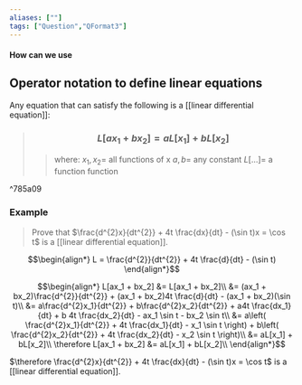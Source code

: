 ```yaml
---
aliases: [""]
tags: ["Question","QFormat3"]
---
```


#### How can we use
## Operator notation to define linear equations

Any equation that can satisfy the following is a [[linear differential equation]]:

> ### $$ L[ax_1 + bx_2] = aL[x_1] + bL[x_2] $$ 
>> where:
>> $x_1,x_2=$ all functions of x 
>> $a,b=$ any constant
>> $L[...]=$ a function function

^785a09

### Example
> Prove that $\frac{d^{2}x}{dt^{2}} + 4t \frac{dx}{dt} - (\sin t)x = \cos t$ is a [[linear differential equation]].

$$\begin{align*}
L = \frac{d^{2}}{dt^{2}} + 4t \frac{d}{dt} - (\sin t)
\end{align*}$$

$$\begin{align*}
L[ax_1 + bx_2] &= L[ax_1 + bx_2]\\
&= (ax_1 + bx_2)\frac{d^{2}}{dt^{2}} + (ax_1 + bx_2)4t \frac{d}{dt} - (ax_1 + bx_2)(\sin t)\\
&= a\frac{d^{2}x_1}{dt^{2}} + b\frac{d^{2}x_2}{dt^{2}} + a4t \frac{dx_1}{dt} + b 4t \frac{dx_2}{dt} - ax_1 \sin t - bx_2 \sin t\\
&= a\left( \frac{d^{2}x_1}{dt^{2}} + 4t \frac{dx_1}{dt} - x_1 \sin t \right) + b\left( \frac{d^{2}x_2}{dt^{2}} + 4t \frac{dx_2}{dt} - x_2 \sin t \right)\\
&= aL[x_1] + bL[x_2]\\
\therefore L[ax_1 + bx_2] &= aL[x_1] + bL[x_2]\\
\end{align*}$$

$\therefore \frac{d^{2}x}{dt^{2}} + 4t \frac{dx}{dt} - (\sin t)x = \cos t$   is a [[linear differential equation]].